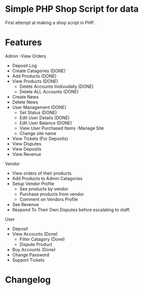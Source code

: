 # Simple PHP Shop Script for data
First attempt at making a shop script in PHP.

# Features
Admin
-View Orders
- Deposit Log
- Create Catagories (DONE)
- Add Products (DONE)
- View Products (DONE)
     - Delete Accounts Inidivudally (DONE)
     - Delete ALL Accounts (DONE)
- Create News
- Delete News
- User Management (DONE)
     - Set Status  (DONE)
     - Edit User Details (DONE)
     - Edit User Balance (DONE)
     - View User Purchased Items
-Manage Site
     - Change site name
- View Tickets (For Deposits)
- View Disputes
- View Deposits
- View Revenue

Vendor
- View orders of their products
- Add Products to Admin Catagories
- Setup Vendor Profile
     - See products by vendor
     - Purchase products from vendor
     - Comment on Vendors Profile
- See Revenue
- Respond To Their Own Disputes before escalating to staff.

User
- Deposit
- View Accounts (Done)
     - Filter Catagory (Done)
     - Dispute Product
- Buy Accounts (Done)
- Change Password
- Support Tickets

# Changelog

